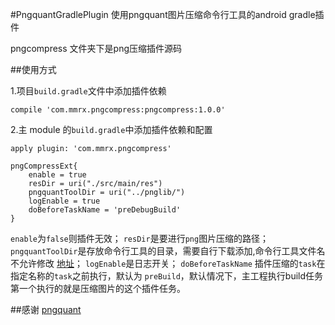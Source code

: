#PngquantGradlePlugin
使用pngquant图片压缩命令行工具的android gradle插件

pngcompress 文件夹下是png压缩插件源码

##使用方式

1.项目`build.gradle`文件中添加插件依赖

```
compile 'com.mmrx.pngcompress:pngcompress:1.0.0'
```

2.主 module 的`build.gradle`中添加插件依赖和配置

```
apply plugin: 'com.mmrx.pngcompress'
```

```
pngCompressExt{
    enable = true
    resDir = uri("./src/main/res")
    pngquantToolDir = uri("../pnglib/")
    logEnable = true
    doBeforeTaskName = 'preDebugBuild'
}
```

`enable`为`false`则插件无效；
`resDir`是要进行`png`图片压缩的路径；
`pngquantToolDir`是存放命令行工具的目录，需要自行下载添加,命令行工具文件名不允许修改 [地址](https://github.com/liulinru13/PngquantGradlePlugin/tree/master/pnglib)；
`logEnable`是日志开关；
`doBeforeTaskName` 插件压缩的`task`在指定名称的`task`之前执行，默认为 `preBuild`，默认情况下，主工程执行build任务第一个执行的就是压缩图片的这个插件任务。

##感谢
[pngquant](https://pngquant.org/)

